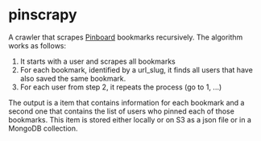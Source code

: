 # pinscrapy
A crawler that scrapes [Pinboard](https://pinboard.in) bookmarks recursively.  The algorithm works as follows:

1. It starts with a user and scrapes all bookmarks
2. For each bookmark, identified by a url_slug, it finds all users that have also saved the same bookmark.
3. For each user from step 2, it repeats the process (go to 1, ...)

The output is a item that contains information for each bookmark and a second one that contains the list of users who pinned each of those bookmarks. This item is stored either locally or on S3 as a json file or in a MongoDB collection.
